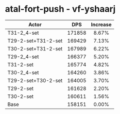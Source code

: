 # atal-fort-push - vf-yshaarj
| Actor | DPS | Increase |
|---|:---:|:---:|
|T31-2_4-set|171858|8.67%|
|T29-2-set+T31-2-set|169429|7.13%|
|T30-2-set+T31-2-set|167989|6.22%|
|T29-2_4-set|166377|5.20%|
|T31-2-set|165774|4.82%|
|T30-2_4-set|164260|3.86%|
|T29-2-set+T30-2-set|164005|3.70%|
|T29-2-set|161628|2.20%|
|T30-2-set|160611|1.56%|
|Base|158151|0.00%|
